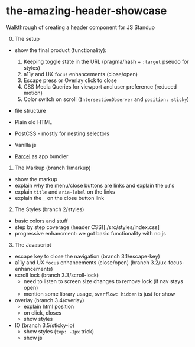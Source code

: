 # the-amazing-header-showcase

Walkthrough of creating a header component for JS Standup

0. The setup

- show the final product (functionality):

  1. Keeping toggle state in the URL (pragma/hash + `:target` pseudo for styles)
  2. a11y and UX `focus` enhancements (close/open)
  3. Escape press or Overlay click to close
  4. CSS Media Queries for viewport and user preference (reduced motion)
  5. Color switch on scroll (`IntersectionObserver` and `position: sticky`)

- file structure
- Plain old HTML
- PostCSS - mostly for nesting selectors
- Vanilla js
- [Parcel](https://parceljs.org/) as app bundler

1. The Markup (branch 1/markup)

- show the markup
- explain why the menu/close buttons are links and explain the `id`'s
- explain `title` and `aria-label` on the links
- explain the `_` on the close button link

2. The Styles (branch 2/styles)

- basic colors and stuff
- step by step coverage (header CSS)[./src/styles/index.css]
- progressive enhancment: we got basic functionality with no js

3. The Javascript

- escape key to close the navigation (branch 3.1/escape-key)
- a11y and UX `focus` enhancements (close/open) (branch 3.2/ux-focus-enhancements)
- scroll lock (branch 3.3/scroll-lock)
  - need to listen to screen size changes to remove lock (if nav stays open)
  - mention some library usage, `overflow: hidden` is just for show
- overlay (branch 3.4/overlay)
  - explain html position
  - on click, closes
  - show styles
- IO (branch 3.5/sticky-io)
  - show styles (`top: -1px` trick)
  - show js
